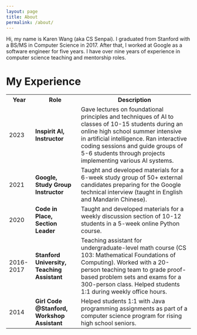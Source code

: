 ```yaml
---
layout: page
title: About
permalink: /about/
---
```


Hi, my name is Karen Wang (aka CS Senpai). I graduated from Stanford with a BS/MS in Computer Science in 2017. After that, I worked at Google as a software engineer for five years. I have over nine years of experience in computer science teaching and mentorship roles.

<h1>My Experience</h1>
<table>
	<tr>
    	<th>Year</th>
    	<th>Role</th>
    	<th>Description</th>
  	</tr>
  	<tr>
    	<td>2023</td>
    	<td><b>Inspirit AI, Instructor</b></td>
    	<td>Gave lectures on foundational principles and techniques of AI to classes of 10-15 students during an online high school summer intensive in artificial intelligence. Ran interactive coding sessions and guide groups of 5-6 students through projects implementing various AI systems.</td>
  	</tr>
  	<tr>
    	<td>2021</td>
    	<td><b>Google, Study Group Instructor</b></td>
    	<td>Taught and developed materials for a 6-week study group of 50+ external candidates preparing for the Google technical interview (taught in English and Mandarin Chinese).</td>
  	</tr>
  	<tr>
    	<td>2020</td>
    	<td><b>Code in Place, Section Leader</b></td>
    	<td>Taught and developed materials for a weekly discussion section of 10-12 students in a 5-week online Python course.</td>
  	</tr>
  	<tr>
    	<td>2016-2017</td>
    	<td><b>Stanford University, Teaching Assistant</b></td>
    	<td>Teaching assistant for undergraduate-level math course (CS 103: Mathematical Foundations of Computing). Worked with a 20-person teaching team to grade proof-based problem sets and exams for a 300-person class. Helped students 1:1 during weekly office hours.</td>
  	</tr>
  	<tr>
    	<td>2014</td>
    	<td><b>Girl Code @Stanford, Workshop Assistant</b></td>
    	<td>Helped students 1:1 with Java programming assignments as part of a computer science program for rising high school seniors.</td>
  	</tr>
</table>

<!-- Calendly badge widget begin -->
<link href="https://assets.calendly.com/assets/external/widget.css" rel="stylesheet">
<script src="https://assets.calendly.com/assets/external/widget.js" type="text/javascript" async></script>
<script type="text/javascript">window.onload = function() { Calendly.initBadgeWidget({ url: 'https://calendly.com/kywang-alumni/30min', text: 'Schedule a free consultation', color: '#0069ff', textColor: '#ffffff', branding: undefined }); }</script>
<!-- Calendly badge widget end -->
